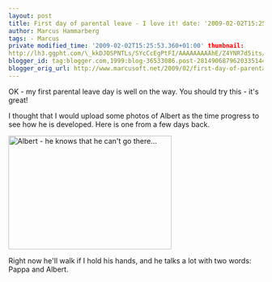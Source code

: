 ```yaml
---
layout: post
title: First day of parental leave - I love it! date: '2009-02-02T15:25:00.001+01:00'
author: Marcus Hammarberg
tags: - Marcus
private modified_time: '2009-02-02T15:25:53.360+01:00' thumbnail:
http://lh3.ggpht.com/\_kkDJOSPNTLs/SYcCcEgPtFI/AAAAAAAAAhE/Z4YNR7d5its/s72-c/DSC_0242_thumb%5B1%5D.jpg?imgmax=800
blogger_id: tag:blogger.com,1999:blog-36533086.post-2814906879620335144
blogger_orig_url: http://www.marcusoft.net/2009/02/first-day-of-parental-leave-i-love-it.html
---
```



OK - my first parental leave day is well on the way. You should try
this - it's great!

I thought that I would upload some photos of Albert as the time progress
to see how he is developed. Here is one from a few days back.

[<img
src="http://lh3.ggpht.com/_kkDJOSPNTLs/SYcCcEgPtFI/AAAAAAAAAhE/Z4YNR7d5its/DSC_0242_thumb%5B1%5D.jpg?imgmax=800"
style="border-right: 0px; border-top: 0px; border-left: 0px; border-bottom: 0px"
data-border="0" width="322" height="225"
alt="Albert - he knows that he can&#39;t go there..." />](http://lh5.ggpht.com/_kkDJOSPNTLs/SYcCbmvfeaI/AAAAAAAAAhA/Vs0ND16MLI4/s1600-h/DSC_0242%5B3%5D.jpg)

Right now he'll walk if I hold his hands, and he talks a lot with two
words: Pappa and Albert.
